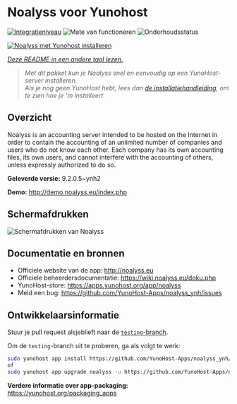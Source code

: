 <!--
NB: Deze README is automatisch gegenereerd door <https://github.com/YunoHost/apps/tree/master/tools/readme_generator>
Hij mag NIET handmatig aangepast worden.
-->

# Noalyss voor Yunohost

[![Integratieniveau](https://dash.yunohost.org/integration/noalyss.svg)](https://ci-apps.yunohost.org/ci/apps/noalyss/) ![Mate van functioneren](https://ci-apps.yunohost.org/ci/badges/noalyss.status.svg) ![Onderhoudsstatus](https://ci-apps.yunohost.org/ci/badges/noalyss.maintain.svg)

[![Noalyss met Yunohost installeren](https://install-app.yunohost.org/install-with-yunohost.svg)](https://install-app.yunohost.org/?app=noalyss)

*[Deze README in een andere taal lezen.](./ALL_README.md)*

> *Met dit pakket kun je Noalyss snel en eenvoudig op een YunoHost-server installeren.*  
> *Als je nog geen YunoHost hebt, lees dan [de installatiehandleiding](https://yunohost.org/install), om te zien hoe je 'm installeert.*

## Overzicht

Noalyss is an accounting server intended to be hosted on the Internet in order to contain the accounting of an unlimited number of companies and users who do not know each other. Each company has its own accounting files, its own users, and cannot interfere with the accounting of others, unless expressly authorized to do so.

**Geleverde versie:** 9.2.0.5~ynh2

**Demo:** <http://demo.noalyss.eu/index.php>

## Schermafdrukken

![Schermafdrukken van Noalyss](./doc/screenshots/Sélection_099_0.png)

## Documentatie en bronnen

- Officiele website van de app: <http://noalyss.eu>
- Officiele beheerdersdocumentatie: <https://wiki.noalyss.eu/doku.php>
- YunoHost-store: <https://apps.yunohost.org/app/noalyss>
- Meld een bug: <https://github.com/YunoHost-Apps/noalyss_ynh/issues>

## Ontwikkelaarsinformatie

Stuur je pull request alsjeblieft naar de [`testing`-branch](https://github.com/YunoHost-Apps/noalyss_ynh/tree/testing).

Om de `testing`-branch uit te proberen, ga als volgt te werk:

```bash
sudo yunohost app install https://github.com/YunoHost-Apps/noalyss_ynh/tree/testing --debug
of
sudo yunohost app upgrade noalyss -u https://github.com/YunoHost-Apps/noalyss_ynh/tree/testing --debug
```

**Verdere informatie over app-packaging:** <https://yunohost.org/packaging_apps>
